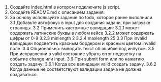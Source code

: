 1. Создайте index.html в котором подключите js script.
2. Создайте README.md с описанием задания.
3. За основу используйте задание по todo, которое ранее выполнили.
   3.1 Добавьте автофокус в input для создания задачи, при загрузке страницы.
   3.2 Применить кастомные валидации:
   3.2.1 может содержать латинские буквы в любом кейсе
   3.2.2 может содержать цифры от 0-9
   3.2.3 minlength 2
   3.2.4 maxlength 25
   3.3 При invalid валидации подсветить красным бордером и красным цветом invalid поле.
   3.4 Опционально: выводить текст об ошибке под инпутом.
   3.5 При исправлении в valid состояние убрать error подсветку на событие change или input.
   3.6 При submit form или по нажатию создать задачу:
   3.6.1 Когда все валидации valid создать задачу.
   3.6.2 Когда данные не соответствуют валидации задача не должна создаваться.
